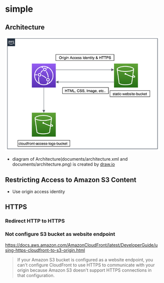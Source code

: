 # simple

## Architecture

![Architecture](./documents/architecture.png)

- diagram of Architecture(documents/architecture.xml and documents/architecture.png) is created by [draw.io](https://www.draw.io/)

## Restricting Access to Amazon S3 Content

- Use origin access identity

## HTTPS

### Redirect HTTP to HTTPS

### Not configure S3 bucket as website endpoint

https://docs.aws.amazon.com/AmazonCloudFront/latest/DeveloperGuide/using-https-cloudfront-to-s3-origin.html  
> If your Amazon S3 bucket is configured as a website endpoint, you can't configure CloudFront to use HTTPS to communicate with your origin because Amazon S3 doesn't support HTTPS connections in that configuration.


